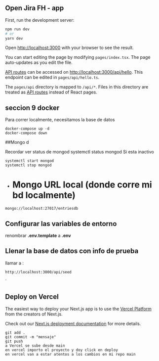 ## Open Jira FH - app

First, run the development server:

```bash
npm run dev
# or
yarn dev
```

Open [http://localhost:3000](http://localhost:3000) with your browser to see the result.

You can start editing the page by modifying `pages/index.tsx`. The page auto-updates as you edit the file.

[API routes](https://nextjs.org/docs/api-routes/introduction) can be accessed on [http://localhost:3000/api/hello](http://localhost:3000/api/hello). This endpoint can be edited in `pages/api/hello.ts`.

The `pages/api` directory is mapped to `/api/*`. Files in this directory are treated as [API routes](https://nextjs.org/docs/api-routes/introduction) instead of React pages.

## seccion 9 docker

Para correr localmente, necesitamos la base de datos

```
docker-compose up -d
docker-compose down
```
##Mongo d

Recordar ver status de mongod 
systemctl status mongod
Si esta inactivo
```
systemctl start mongod
systemctl stop mongod
```

- # Mongo URL local (donde corre mi bd localmente)

```
mongo://localhost:27017/entriesdb

```

## Configurar las variables de entorno

renombrar **.env.template** a **.env**

## Llenar la base de datos con info de prueba

llamar a :

```
http://localhost:3000/api/seed

```

`

## Deploy on Vercel

The easiest way to deploy your Next.js app is to use the [Vercel Platform](https://vercel.com/new?utm_medium=default-template&filter=next.js&utm_source=create-next-app&utm_campaign=create-next-app-readme) from the creators of Next.js.

Check out our [Next.js deployment documentation](https://nextjs.org/docs/deployment) for more details.
```
git add .
git commit -m "mensaje"
git push
a Vercel se sube desde main 
en vercel importo el proyecto y doy click en deploy
en vercel van a estar atentos a los cambios en mi repo main 
```

